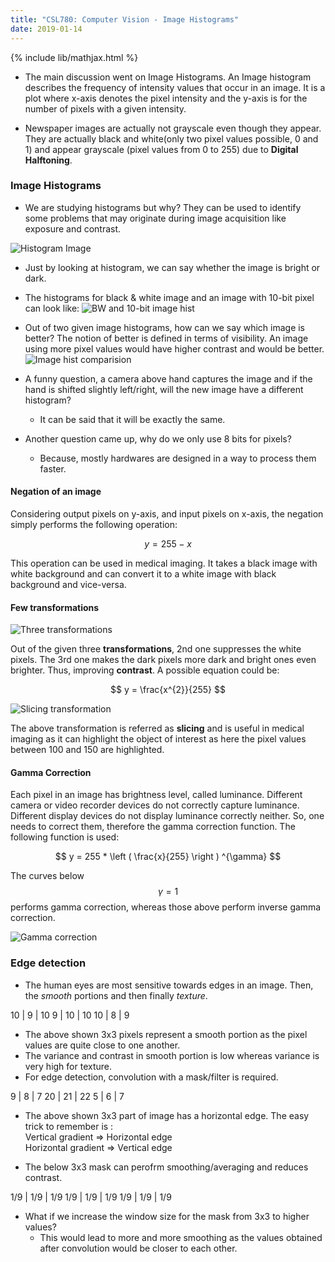 ```yaml
---
title: "CSL780: Computer Vision - Image Histograms"
date: 2019-01-14
---
```


{% include lib/mathjax.html %}

- The main discussion went on Image Histograms. An Image histogram describes the frequency of intensity values that occur in an image. It is a plot where x-axis denotes the pixel intensity and the y-axis is for the number of pixels with a given intensity.

- Newspaper images are actually not grayscale even though they appear. They are actually black and white(only two pixel values possible, 0 and 1) and appear grayscale (pixel values from 0 to 255) due to **Digital Halftoning**.

### Image Histograms

- We are studying histograms but why? They can be used to identify some problems that may originate during image acquisition like exposure and contrast. 

![Histogram Image](/eCSe-Notes/assets/2019-01-14/hist.png)

- Just by looking at histogram, we can say whether the image is bright or dark.

- The histograms for black & white image and an image with 10-bit pixel can look like:
![BW and 10-bit image hist](/eCSe-Notes/assets/2019-01-14/bw_10-bit.png)

- Out of two given image histograms, how can we say which image is better? The notion of better is defined in terms of visibility. An image using more pixel values would have higher contrast and would be better. 
![Image hist comparision](/eCSe-Notes/assets/2019-01-14/comparison.png)

- A funny question, a camera above hand captures the image and if the hand is shifted slightly left/right, will the new image have a different histogram? 
    - It can be said that it will be exactly the same.

- Another question came up, why do we only use 8 bits for pixels? 
    - Because, mostly hardwares are designed in a way to process them faster.

#### Negation of an image
Considering output pixels on y-axis, and input pixels on x-axis, the negation simply performs the following operation:

$$ y = 255 - x $$

This operation can be used in medical imaging. It takes a black image with white background and can convert it to a white image with black background and vice-versa. 

#### Few transformations

![Three transformations](/eCSe-Notes/assets/2019-01-14/transform.png)

Out of the given three **transformations**, 2nd one suppresses the white pixels. The 3rd one makes the dark pixels more dark and bright ones even brighter. Thus, improving **contrast**.
A possible equation could be:

$$ y = \frac{x^{2}}{255} $$

![Slicing transformation](/eCSe-Notes/assets/2019-01-14/slicing.png)

The above transformation is referred as **slicing** and is useful in medical imaging as it can highlight the object of interest as here the pixel values between 100 and 150 are highlighted.

#### Gamma Correction
Each pixel in an image has brightness level, called luminance. Different camera or video recorder devices do not correctly capture luminance. Different display devices do not display luminance correctly neither. So, one needs to correct them, therefore the gamma correction function.
The following function is used:

$$ y = 255 * \left ( \frac{x}{255}  \right ) ^{\gamma} $$

The curves below $$ \gamma = 1 $$ performs gamma correction, whereas those above perform inverse gamma correction.

![Gamma correction](/eCSe-Notes/assets/2019-01-14/gamma.jpg)

### Edge detection
- The human eyes are most sensitive towards edges in an image. Then, the *smooth* portions and then finally *texture*.

10  |   9   |   10
9   |   10  |   10
10  |   8   |   9  

- The above shown 3x3 pixels represent a smooth portion as the pixel values are quite close to one another. 
- The variance and contrast in smooth portion is low whereas variance is very high for texture.
- For edge detection, convolution with a mask/filter is required. 

9   |   8   |   7
20  |   21  |   22
5   |   6   |   7 

- The above shown 3x3 part of image has a horizontal edge. The easy trick to remember is : <br/>
Vertical gradient => Horizontal edge <br/>
Horizontal gradient => Vertical edge

- The below 3x3 mask can perofrm smoothing/averaging and reduces contrast.

1/9   |   1/9   |   1/9
1/9   |   1/9   |   1/9
1/9   |   1/9   |   1/9

- What if we increase the window size for the mask from 3x3 to higher values? <br/>
    - This would lead to more and more smoothing as the values obtained after convolution would be closer to each other.